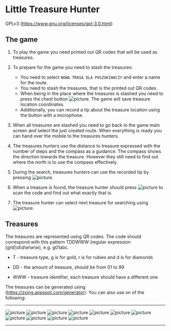 # Little Treasure Hunter

GPLv3 (https://www.gnu.org/licenses/gpl-3.0.html)

## The game

1. To play the game you need printed out QR codes that will be used as treasures.

2. To prepare for the game you need to stash the treasures:
    * You need to select `NOWA TRASA DLA POSZUKIWACZY` and enter a name for the route.
    * You need to stash the treasures, that is the printed out QR codes.
    * When being in the place where the treasures is stashed you need to press the chest button ![picture](/app/src/main/res/drawable/chest_small.png).
    The game will save treasure location coordinates.
    * Additionally, you can record a tip about the treasure location using the button with a microphone.

3. When all treasures are stashed you need to go back to the game main screen and select the just created route.
When everything is ready you can hand over the mobile to the treasures hunters.

4. The treasures hunters use the distance to treasure expressed with the number of steps and the compass as a guidance.
The compass shows the direction towards the treasure.
However they still need to find out where the north is to use the compass effectively.

5. During the search, treasures hunters can use the recorded tip by pressing ![picture](/app/src/main/res/drawable/megaphone_small.png).

6. When a treasure is found, the treasure hunter should press ![picture](/app/src/main/res/drawable/chest_small2.png) to scan the code and find out what exactly that is.

7. The treasure hunter can select next treasure for searching using ![picture](/app/src/main/res/drawable/change_chest_small.png).

## Treasures

The treasures are represented using QR codes.
The code should correspond with this pattern TDDWWW (regular expression [grd]\d\d\w\w\w), e.g. g01abc.

 * T - treasure type, g is for gold, r is for rubies and d is for diamonds

 * DD - the amount of treasure, should be from 01 to 99

 * WWW - treasure identifier, each treasure should have a different one

The treasures can be generated using (https://zxing.appspot.com/generator). You can also use on of the following:
 * * *
 ![picture](sample_treasures/diamond03.png)
 ![picture](sample_treasures/diamond11.png)
 ![picture](sample_treasures/diamond22.png)
 ![picture](sample_treasures/gold01.png)
 ![picture](sample_treasures/gold19.png)
 ![picture](sample_treasures/gold27.png)
 ![picture](sample_treasures/gold32.png)
 ![picture](sample_treasures/gold37.png)
 ![picture](sample_treasures/ruby02.png)
 ![picture](sample_treasures/ruby14.png)
 ![picture](sample_treasures/ruby26.png)
 * * *
